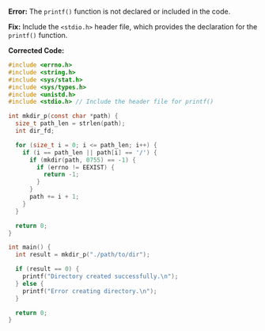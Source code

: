 **Error:** The `printf()` function is not declared or included in the code.

**Fix:** Include the `<stdio.h>` header file, which provides the declaration for the `printf()` function.

**Corrected Code:**

```c
#include <errno.h>
#include <string.h>
#include <sys/stat.h>
#include <sys/types.h>
#include <unistd.h>
#include <stdio.h> // Include the header file for printf()

int mkdir_p(const char *path) {
  size_t path_len = strlen(path);
  int dir_fd;

  for (size_t i = 0; i <= path_len; i++) {
    if (i == path_len || path[i] == '/') {
      if (mkdir(path, 0755) == -1) {
        if (errno != EEXIST) {
          return -1;
        }
      }
      path += i + 1;
    }
  }

  return 0;
}

int main() {
  int result = mkdir_p("./path/to/dir");

  if (result == 0) {
    printf("Directory created successfully.\n");
  } else {
    printf("Error creating directory.\n");
  }

  return 0;
}
```
